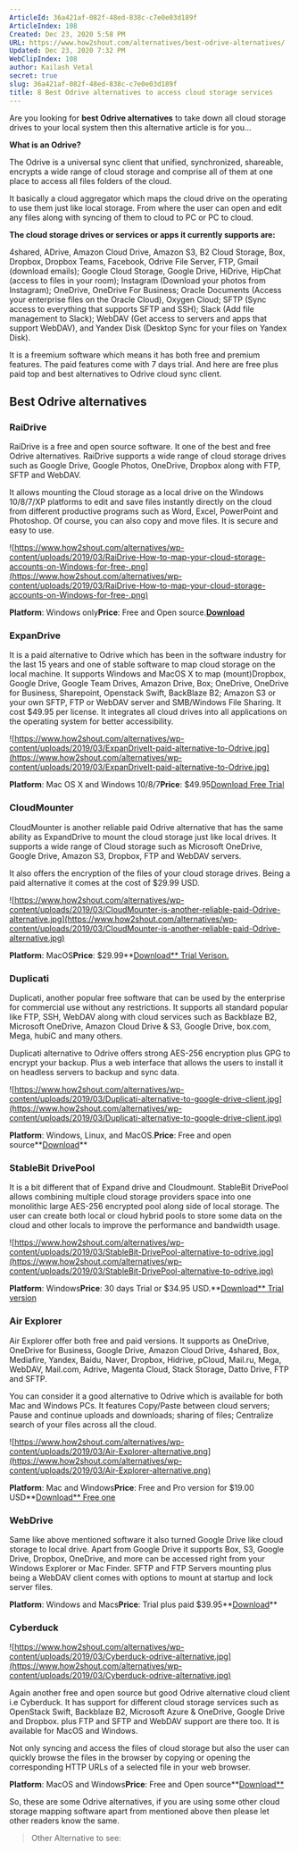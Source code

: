 ```yaml
---
ArticleId: 36a421af-082f-48ed-838c-c7e0e03d189f
ArticleIndex: 108
Created: Dec 23, 2020 5:58 PM
URL: https://www.how2shout.com/alternatives/best-odrive-alternatives/
Updated: Dec 23, 2020 7:32 PM
WebClipIndex: 108
author: Kailash Vetal
secret: true
slug: 36a421af-082f-48ed-838c-c7e0e03d189f
title: 8 Best Odrive alternatives to access cloud storage services
---
```

Are you looking for **best Odrive alternatives** to take down all cloud storage drives to your local system then this alternative article is for you…

**What is an Odrive?**

The Odrive is a universal sync client that unified, synchronized, shareable, encrypts a wide range of cloud storage and comprise all of them at one place to access all files folders of the cloud.

It basically a cloud aggregator which maps the cloud drive on the operating to use them just like local storage. From where the user can open and edit any files along with syncing of them to cloud to PC or PC to cloud.

**The cloud storage drives or services or apps it currently supports are:**

4shared, ADrive, Amazon Cloud Drive, Amazon S3, B2 Cloud Storage, Box, Dropbox, Dropbox Teams, Facebook, Odrive File Server, FTP, Gmail (download emails); Google Cloud Storage, Google Drive, HiDrive, HipChat (access to files in your room); Instagram (Download your photos from Instagram); OneDrive, OneDrive For Business; Oracle Documents (Access your enterprise files on the Oracle Cloud), Oxygen Cloud; SFTP (Sync access to everything that supports SFTP and SSH); Slack (Add file management to Slack); WebDAV (Get access to servers and apps that support WebDAV), and Yandex Disk (Desktop Sync for your files on Yandex Disk).

It is a freemium software which means it has both free and premium features. The paid features come with 7 days trial. And here are free plus paid top and best alternatives to Odrive cloud sync client.

## Best Odrive alternatives

### RaiDrive

RaiDrive is a free and open source software. It one of the best and free Odrive alternatives. RaiDrive supports a wide range of cloud storage drives such as Google Drive, Google Photos, OneDrive, Dropbox along with FTP, SFTP and WebDAV.

It allows mounting the Cloud storage as a local drive on the Windows 10/8/7/XP platforms to edit and save files instantly directly on the cloud from different productive programs such as Word, Excel, PowerPoint and Photoshop. Of course, you can also copy and move files. It is secure and easy to use.

![https://www.how2shout.com/alternatives/wp-content/uploads/2019/03/RaiDrive-How-to-map-your-cloud-storage-accounts-on-Windows-for-free-.png](https://www.how2shout.com/alternatives/wp-content/uploads/2019/03/RaiDrive-How-to-map-your-cloud-storage-accounts-on-Windows-for-free-.png)

**Platform**: Windows only**Price**: Free and Open source.**[Download](https://www.raidrive.com/download/)**

### ExpanDrive

It is a paid alternative to Odrive which has been in the software industry for the last 15 years and one of stable software to map cloud storage on the local machine. It supports Windows and MacOS X to map (mount)Dropbox, Google Drive, Google Team Drives, Amazon Drive, Box; OneDrive, OneDrive for Business, Sharepoint, Openstack Swift, BackBlaze B2; Amazon S3 or your own SFTP, FTP or WebDAV server and SMB/Windows File Sharing. It cost $49.95 per license. It integrates all cloud drives into all applications on the operating system for better accessibility.

![https://www.how2shout.com/alternatives/wp-content/uploads/2019/03/ExpanDriveIt-paid-alternative-to-Odrive.jpg](https://www.how2shout.com/alternatives/wp-content/uploads/2019/03/ExpanDriveIt-paid-alternative-to-Odrive.jpg)

**Platform**: Mac OS X and Windows 10/8/7**Price**: $49.95[Download Free Trial](https://www.expandrive.com/)

### CloudMounter

CloudMounter is another reliable paid Odrive alternative that has the same ability as ExpandDrive to mount the cloud storage just like local drives. It supports a wide range of Cloud storage such as Microsoft OneDrive, Google Drive, Amazon S3, Dropbox, FTP and WebDAV servers.

It also offers the encryption of the files of your cloud storage drives. Being a paid alternative it comes at the cost of $29.99 USD.

![https://www.how2shout.com/alternatives/wp-content/uploads/2019/03/CloudMounter-is-another-reliable-paid-Odrive-alternative.jpg](https://www.how2shout.com/alternatives/wp-content/uploads/2019/03/CloudMounter-is-another-reliable-paid-Odrive-alternative.jpg)

**Platform**: MacOS**Price**: $29.99**[Download** Trial Verison.](https://mac.eltima.com/download-cloud-mount.html)

### Duplicati

Duplicati, another popular free software that can be used by the enterprise for commercial use without any restrictions. It supports all standard popular like FTP, SSH, WebDAV along with cloud services such as Backblaze B2, Microsoft OneDrive, Amazon Cloud Drive & S3, Google Drive, box.com, Mega, hubiC and many others.

Duplicati alternative to Odrive offers strong AES-256 encryption plus GPG to encrypt your backup. Plus a web interface that allows the users to install it on headless servers to backup and sync data.

![https://www.how2shout.com/alternatives/wp-content/uploads/2019/03/Duplicati-alternative-to-google-drive-client.jpg](https://www.how2shout.com/alternatives/wp-content/uploads/2019/03/Duplicati-alternative-to-google-drive-client.jpg)

**Platform**: Windows, Linux, and MacOS.**Price**: Free and open source**[Download](https://www.duplicati.com/download)**

### StableBit DrivePool

It is a bit different that of Expand drive and Cloudmount. StableBit DrivePool allows combining multiple cloud storage providers space into one monolithic large AES-256 encrypted pool along side of local storage. The user can create both local or cloud hybrid pools to store some data on the cloud and other locals to improve the performance and bandwidth usage.

![https://www.how2shout.com/alternatives/wp-content/uploads/2019/03/StableBit-DrivePool-alternative-to-odrive.jpg](https://www.how2shout.com/alternatives/wp-content/uploads/2019/03/StableBit-DrivePool-alternative-to-odrive.jpg)

**Platform**: Windows**Price**: 30 days Trial or $34.95 USD.**[Download** Trial version](https://stablebit.com/DrivePool/Download)

### Air Explorer

Air Explorer offer both free and paid versions. It supports as OneDrive, OneDrive for Business, Google Drive, Amazon Cloud Drive, 4shared, Box, Mediafire, Yandex, Baidu, Naver, Dropbox, Hidrive, pCloud, Mail.ru, Mega, WebDAV, Mail.com, Adrive, Magenta Cloud, Stack Storage, Datto Drive, FTP and SFTP.

You can consider it a good alternative to Odrive which is available for both Mac and Windows PCs. It features Copy/Paste between cloud servers; Pause and continue uploads and downloads; sharing of files; Centralize search of your files across all the cloud.

![https://www.how2shout.com/alternatives/wp-content/uploads/2019/03/Air-Explorer-alternative.png](https://www.how2shout.com/alternatives/wp-content/uploads/2019/03/Air-Explorer-alternative.png)

**Platform**: Mac and Windows**Price**: Free and Pro version for $19.00 USD**[Download** Free one](https://www.airexplorer.net/en/download.php)

### WebDrive

Same like above mentioned software it also turned Google Drive like cloud storage to local drive. Apart from Google Drive it supports Box, S3, Google Drive, Dropbox, OneDrive, and more can be accessed right from your Windows Explorer or Mac Finder. SFTP and FTP Servers mounting plus being a WebDAV client comes with options to mount at startup and lock server files.

**Platform**: Windows and Macs**Price**: Trial plus paid $39.95**[Download](https://webdrive.com/download/)**

### Cyberduck

![https://www.how2shout.com/alternatives/wp-content/uploads/2019/03/Cyberduck-odrive-alternative.jpg](https://www.how2shout.com/alternatives/wp-content/uploads/2019/03/Cyberduck-odrive-alternative.jpg)

Again another free and open source but good Odrive alternative cloud client i.e Cyberduck. It has support for different cloud storage services such as OpenStack Swift, Backblaze B2, Microsoft Azure & OneDrive, Google Drive and Dropbox. plus FTP and SFTP and WebDAV support are there too. It is available for MacOS and Windows.

Not only syncing and access the files of cloud storage but also the user can quickly browse the files in the browser by copying or opening the corresponding HTTP URLs of a selected file in your web browser.

**Platform**: MacOS and Windows**Price**: Free and Open source**[Download**](https://cyberduck.io/download/) 

So, these are some Odrive alternatives, if you are using some other cloud storage mapping software apart from mentioned above then please let other readers know the same.

> Other Alternative to see:
